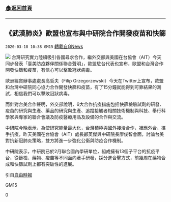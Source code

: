 ###  [:house:返回首頁](https://github.com/ourhimalayas/txt)
---

## 《武漢肺炎》歐盟也宣布與中研院合作開發疫苗和快篩
`2020-03-18 10:38 GM15` [轉載自GNews](https://gnews.org/zh-hant/144464/)

![](https://s3-ap-northeast-1.amazonaws.com/news.guo.offload.media/wp-content/uploads/2020/03/18103410/3104643_1_1.jpg)
台灣研究實力陸續吸引各國尋求合作，繼外交部與美國在台協會（AIT）今天同步發表「臺美防疫夥伴關係聯合聲明」，歐盟駐台代表也宣布，歐盟和台灣合作開發快篩和疫苗，有信心可以擊敗冠狀病毒。

歐洲經貿辦事處處長高哲夫（Filip Grzegorzewski）今天在Twitter上宣布，歐盟和台灣中研院同心協力合作開發快篩和疫苗，有了15分鐘就能得到可靠結果的測試，相信我們可以擊敗冠狀病毒。

而針對台美合作聲明，外交部說明，6大合作抗疫措施包括快篩檢驗試劑的研發、疫苗的研究與生產、藥品的研究與生產、追蹤接觸者相關技術機制與科技、舉行科學家與專家的聯合會議及防疫醫療用品及設備的合作與交流。

中研院今晚表示，為使研究能量最大化，台灣積極與國外接洽合作，裡應外合，攜手抗疫，昨天美國在台協會（AIT）處長酈英傑與中研院長廖俊智會面，討論台美對抗新冠肺炎策略，雙方將進一步強化公衛與防疫合作機制。

中研院表示，中研院已於2月聯合國內學研單位，組成擁有13個子平台的抗疫平台，從篩檢、藥物、疫苗等不同面向著手研發，採分進合擊方式，前幾周在藥物合成和快篩試劑上都有突破性的進展。

引自[自由時報](https://news.ltn.com.tw/news/life/breakingnews/3104643)

GM15

0
